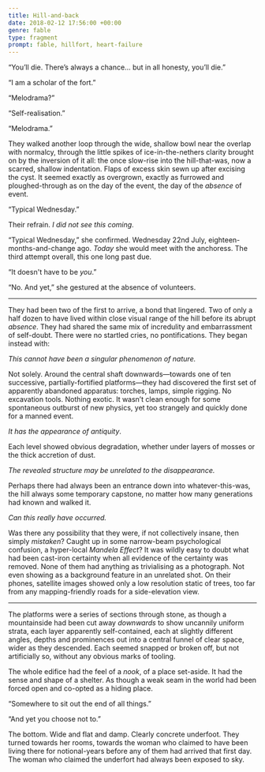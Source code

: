 ```yaml
---
title: Hill-and-back
date: 2018-02-12 17:56:00 +00:00
genre: fable
type: fragment
prompt: fable, hillfort, heart-failure
---
```


“You’ll die. There’s always a chance... but in all honesty, you’ll die.”

“I am a scholar of the fort.”

“Melodrama?”

“Self-realisation.”

“Melodrama.”

They walked another loop through the wide, shallow bowl near the overlap with normalcy, through the little spikes of ice-in-the-nethers clarity brought on by the inversion of it all: the once slow-rise into the hill-that-was, now a scarred, shallow indentation. Flaps of excess skin sewn up after excising the cyst. It seemed exactly as overgrown, exactly as furrowed and ploughed-through as on the day of the event, the day of the _absence_ of event.

“Typical Wednesday.”

Their refrain. _I did not see this coming_. 

“Typical Wednesday,” she confirmed. Wednesday 22nd July, eighteen-months-and-change ago. _Today_ she would meet with the anchoress.  The third attempt overall, this one long past due. 

“It doesn't have to be _you_.”

“No. And yet,” she gestured at the absence of volunteers.

---- 

They had been two of the first to arrive, a bond that lingered. Two of only a half dozen to have lived within close visual range of the hill before its abrupt _absence_. They had shared the same mix of incredulity and embarrassment of self-doubt. There were no startled cries, no pontifications. They began instead with:

_This cannot have been a singular phenomenon of nature._

Not solely. Around the central shaft downwards—towards one of ten successive, partially-fortified platforms—they had discovered the first set of apparently abandoned apparatus: torches, lamps, simple rigging. No excavation tools. Nothing exotic. It wasn’t clean enough for some spontaneous outburst of new physics, yet too strangely and quickly done for a manned event.

_It has the appearance of antiquity_.

Each level showed obvious degradation, whether under layers of mosses or the thick accretion of dust.

_The revealed structure may be unrelated to the disappearance._

Perhaps there had always been an entrance down into whatever-this-was, the hill  always some temporary capstone, no matter how many generations had known and walked it. 

_Can this really have occurred._

Was there any possibility that they were, if not collectively insane, then simply _mistaken_? Caught up in some narrow-beam psychological confusion, a hyper-local _Mandela Effect_? It was wildly easy to doubt what had been cast-iron certainty when all evidence of the certainty was removed. None of them had anything as trivialising as a photograph. Not even showing as a background feature in an unrelated shot. On their phones, satellite images showed only a low resolution static of trees, too far from any mapping-friendly roads for a side-elevation view.

---- 

The platforms were a series of sections through stone, as though a mountainside had been cut away _downwards_ to show uncannily uniform strata, each layer apparently self-contained, each at slightly different angles, depths and prominences out into a central funnel of clear space, wider as they descended. Each seemed snapped or broken off, but not artificially so, without any obvious marks of tooling.

The whole edifice had the feel of a _nook_, of a place set-aside. It had the sense and shape of a shelter. As though a weak seam in the world had been forced open and co-opted as a hiding place.

“Somewhere to sit out the end of all things.”

“And yet you choose not to.”

The bottom. Wide and flat and damp. Clearly concrete underfoot. They turned towards her rooms, towards the woman who claimed to have been living there for notional-years before any of them had arrived that first day. The woman who claimed the underfort had always been exposed to sky.